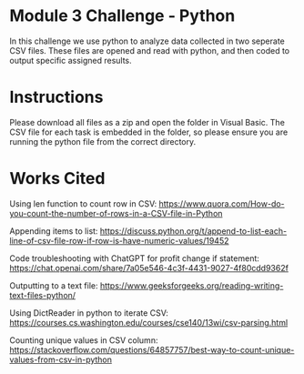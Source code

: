 # Module 3 Challenge - Python

In this challenge we use python to analyze data collected in two seperate CSV files. These files are opened and read with python, and then coded to output specific assigned results. 

# Instructions

Please download all files as a zip and open the folder in Visual Basic. The CSV file for each task is embedded in the folder, so please ensure you are running the python file from the correct directory.

# Works Cited 
Using len function to count row in CSV: https://www.quora.com/How-do-you-count-the-number-of-rows-in-a-CSV-file-in-Python

Appending items to list: https://discuss.python.org/t/append-to-list-each-line-of-csv-file-row-if-row-is-have-numeric-values/19452

Code troubleshooting with ChatGPT for profit change if statement: https://chat.openai.com/share/7a05e546-4c3f-4431-9027-4f80cdd9362f

Outputting to a text file: https://www.geeksforgeeks.org/reading-writing-text-files-python/

Using DictReader in python to iterate CSV: https://courses.cs.washington.edu/courses/cse140/13wi/csv-parsing.html

Counting unique values in CSV column: https://stackoverflow.com/questions/64857757/best-way-to-count-unique-values-from-csv-in-python

